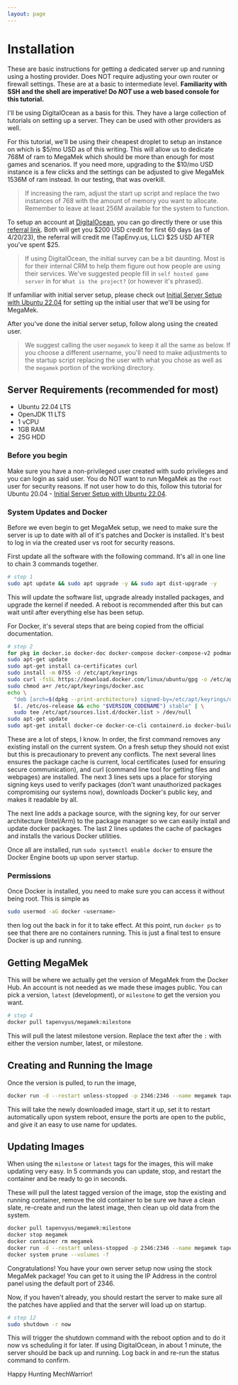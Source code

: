 ```yaml
---
layout: page
---
```

# Installation

These are basic instructions for getting a dedicated server up and running
using a hosting provider. Does NOT require adjusting your own router or
firewall settings. These are at a basic to intermediate level. **Familiarity
with SSH and the shell are imperative! Do *NOT* use a web based console for
this tutorial.**

I'll be using DigitalOcean as a basis for this. They have a large collection
of tutorials on setting up a server. They can be used with other providers
as well.

For this tutorial, we'll be using their cheapest droplet to setup an instance
on which is $5/mo USD as of this writing. This will allow us to dedicate 768M
of ram to MegaMek which should be more than enough for most games and
scenarios. If you need more, upgrading to the $10/mo USD instance is a few
clicks and the settings can be adjusted to give MegaMek 1536M of ram instead.
In our testing, that was overkill.

> If increasing the ram, adjust the start up script and replace the two
> instances of 768 with the amount of memory you want to allocate.
> Remember to leave at least 256M available for the system to function.

To setup an account at [DigitalOcean](https://digitalocean.com), you can go
directly there or use this [referral link](https://m.do.co/c/769d663c4411).
Both will get you $200 USD credit for first 60 days (as of 4/20/23), the
referral will credit me (TapEnvy.us, LLC) $25 USD AFTER you've spent $25.

> If using DigitalOcean, the initial survey can be a bit daunting. Most is for
> their internal CRM to help them figure out how people are using their
> services. We've suggested people fill in `self hosted game server` in for
> `What is the project?` (or however it's phrased).

If unfamiliar with initial server setup, please check out
[Initial Server Setup with Ubuntu 22.04](https://www.digitalocean.com/community/tutorials/initial-server-setup-with-ubuntu-22-04)
for setting up the initial user that we'll be using for MegaMek.

After you've done the initial server setup, follow along using the created
user.

> We suggest calling the user `megamek` to keep it all the same as below.
> If you choose a different username, you'll need to make adjustments to
> the startup script replacing the user with what you chose as well as
> the `megamek` portion of the working directory.

## Server Requirements (recommended for most)

* Ubuntu 22.04 LTS
* OpenJDK 11 LTS
* 1 vCPU
* 1GB RAM
* 25G HDD

### Before you begin

Make sure you have a non-privileged user created with sudo privileges and you
can login as said user. You do NOT want to run MegaMek as the `root` user for
security reasons. If not user how to do this, follow this tutorial for Ubuntu 20.04 -
[Initial Server Setup with Ubuntu 22.04](https://www.digitalocean.com/community/tutorials/initial-server-setup-with-ubuntu-22-04).

### System Updates and Docker

Before we even begin to get MegaMek setup, we need to make sure the server is
up to date with all of it's patches and Docker is installed. It's best to
log in via the created user vs root for security reasons.

First update all the software with the following command. It's all in one line
to chain 3 commands together.

```bash
# step 1
sudo apt update && sudo apt upgrade -y && sudo apt dist-upgrade -y
```

This will update the software list, upgrade already installed packages, and
upgrade the kernel if needed. A reboot is recommended after this but can wait
until after everything else has been setup.

For Docker, it's several steps that are being copied from the official documentation.

```bash
# step 2
for pkg in docker.io docker-doc docker-compose docker-compose-v2 podman-docker containerd runc; do sudo apt-get remove $pkg; done
sudo apt-get update
sudo apt-get install ca-certificates curl
sudo install -m 0755 -d /etc/apt/keyrings
sudo curl -fsSL https://download.docker.com/linux/ubuntu/gpg -o /etc/apt/keyrings/docker.asc
sudo chmod a+r /etc/apt/keyrings/docker.asc
echo \
  "deb [arch=$(dpkg --print-architecture) signed-by=/etc/apt/keyrings/docker.asc] https://download.docker.com/linux/ubuntu \
  $(. /etc/os-release && echo "$VERSION_CODENAME") stable" | \
  sudo tee /etc/apt/sources.list.d/docker.list > /dev/null
sudo apt-get update
sudo apt-get install docker-ce docker-ce-cli containerd.io docker-buildx-plugin docker-compose-plugin
```

These are a lot of steps, I know. In order, the first command removes any existing install on the current system. On a
fresh setup they should not exist but this is precautionary to prevent any conflicts. The next several lines ensures
the package cache is current, local certificates (used for ensuring secure communication), and curl (command line tool
for getting files and webpages) are installed. The next 3 lines sets ups a place for storying signing keys used to verify
packages (don't want unauthorized packages compromising our systems now), downloads Docker's public key, and makes it
readable by all.

The next line adds a package source, with the signing key, for our server architecture (Intel/Arm) to the package manager
so we can easily install and update docker packages. The last 2 lines updates the cache of packages and installs the various
Docker utilities.

Once all are installed, run `sudo systemctl enable docker` to ensure the Docker Engine boots up upon server startup.

### Permissions

Once Docker is installed, you need to make sure you can access it without being root. This is simple as

```bash
sudo usermod -aG docker <username>
```

then log out the back in for it to take effect. At this point, run `docker ps` to see that there are no containers running.
This is just a final test to ensure Docker is up and running.

## Getting MegaMek

This will be where we actually get the version of MegaMek from the Docker Hub. An account is not needed as we made
these images public. You can pick a version, `latest` (development), or `milestone` to get the version you want.

```bash
# step 4
docker pull tapenvyus/megamek:milestone
```

This will pull the latest milestone version. Replace the text after the `:` with either the version number, latest,
or milestone.

## Creating and Running the Image

Once the version is pulled, to run the image,

```bash
docker run -d --restart unless-stopped -p 2346:2346 --name megamek tapenvyus/megamek:milestone
```

This will take the newly downloaded image, start it up, set it to restart automatically upon system reboot, ensure
the ports are open to the public, and give it an easy to use name for updates.

## Updating Images

When using the `milestone` or `latest` tags for the images, this will make updating very easy. In
5 commands you can update, stop, and restart the container and be ready to go in seconds.

These will pull the latest tagged version of the image, stop the existing and running container,
remove the old container to be sure we have a clean slate, re-create and run the latest image,
then clean up old data from the system.

```bash
docker pull tapenvyus/megamek:milestone
docker stop megamek
docker container rm megamek
docker run -d --restart unless-stopped -p 2346:2346 --name megamek tapenvyus/megamek:milestone
docker system prune --volumes -f
```

Congratulations! You have your own server setup now using the stock MegaMek
package! You can get to it using the IP Address in the control panel using the
default port of 2346.

Now, if you haven't already, you should restart the server to make sure all the
patches have applied and that the server will load up on startup.

```bash
# step 12
sudo shutdown -r now
```

This will trigger the shutdown command with the reboot option and to do it now
vs scheduling it for later. If using DigitalOcean, in about 1 minute, the
server should be back up and running. Log back in and re-run the status command
to confirm.

Happy Hunting MechWarrior!

